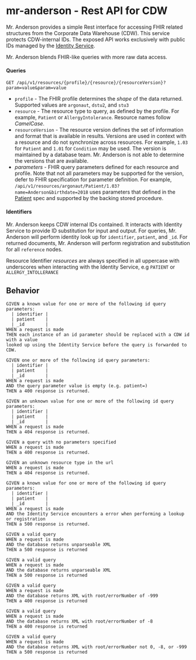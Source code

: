 # mr-anderson - Rest API for CDW

Mr. Anderson provides a simple Rest interface for accessing FHIR related structures from the
Corporate Data Warehouse (CDW). This service protects CDW-internal IDs. The exposed API works
exclusively with public IDs managed by the [Identity Service](../ids/README.md). 

Mr. Anderson blends FHIR-like queries with more raw data access.


#### Queries

```
GET /api/v1/resources/{profile}/{resource}/{resourceVersion}?param=value&param=value
```

- `profile` -
  The FHIR profile determines the _shape_ of the data returned. Supported values are `argonaut`, 
  `dstu2`, and `stu3`
- `resource` -
  The resource type to query, as defined by the profile. For example, `Patient` or
  `AllergyIntolerance`. Resource names follow _CamelCase_.
- `resourceVersion` -
  The resource version defines the set of information and format that is available in results. 
  Versions are used in context with a resource and do not synchronize across resources.
  For example, `1.03` for `Patient` and `1.01` for `Condition` may be used.
  The version is maintained by a database team. Mr. Anderson is not able to determine the versions
  that are available. 
- _parameters_ -
  FHIR query parameters defined for each resource and profile. Note that not all parameters may
  be supported for the version, defer to FHIR specification for parameter definition.
  For example, `/api/v1/resources/argonaut/Patient/1.03?name=Anderson&birthdate=2018` uses 
  parameters that defined in the
  [Patient](http://www.fhir.org/guides/argonaut/r2/StructureDefinition-argo-patient.html)
  spec and supported by the backing stored procedure.


#### Identifiers

Mr. Anderson keeps CDW internal IDs contained. It interacts with Identity Service to provide ID
substitution for input and output. For queries, Mr. Anderson will perform identity look up for
`identifier`, `patient`, and `_id`. For returned documents, Mr. Anderson will perform registration 
and substitution for all `reference` nodes.

Resource Identifier _resources_ are always specified in all uppercase with underscores when 
interacting with the Identity Service, e.g `PATIENT` or `ALLERGY_INTOLLERANCE`


## Behavior


```
GIVEN a known value for one or more of the following id query parameters:
  | identifier |
  | patient    |
  | _id        |
WHEN a request is made 
THEN each instance of an id parameter should be replaced with a CDW id with a value
looked up using the Identity Service before the query is forwarded to CDW.
``` 

```
GIVEN one or more of the following id query parameters:
  | identifier |
  | patient    |
  | _id        |
WHEN a request is made
AND the query parameter value is empty (e.g. patient=)
THEN a 400 response is returned.
```

```
GIVEN an unknown value for one or more of the following id query parameters:
  | identifier |
  | patient    |
  | _id        |
WHEN a request is made
THEN a 404 response is returned.
```

```
GIVEN a query with no parameters specified
WHEN a request is made
THEN a 400 response is returned.
```

```
GIVEN an unknown resource type in the url
WHEN a request is made
THEN a 404 response is returned.
```

```
GIVEN a known value for one or more of the following id query parameters:
  | identifier |
  | patient    |
  | _id        |
WHEN a request is made 
AND the Identity Service encounters a error when performing a lookup or registration
THEN a 500 response is returned.
```

```
GIVEN a valid query
WHEN a request is made
AND the database returns unparseable XML
THEN a 500 response is returned
```

```
GIVEN a valid query
WHEN a request is made
AND the database returns unparseable XML
THEN a 500 response is returned
```

```
GIVEN a valid query
WHEN a request is made
AND the database returns XML with root/errorNumber of -999
THEN a 400 response is returned
```

```
GIVEN a valid query
WHEN a request is made
AND the database returns XML with root/errorNumber of -8
THEN a 400 response is returned
```

```
GIVEN a valid query
WHEN a request is made
AND the database returns XML with root/errorNumber not 0, -8, or -999
THEN a 500 response is returned
```

